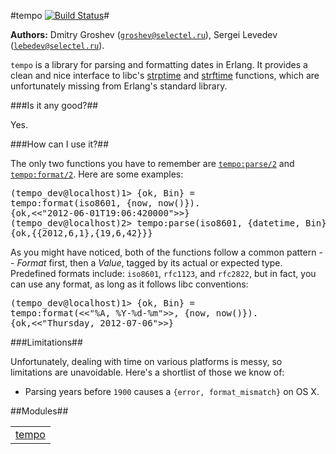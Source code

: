 

#tempo [![Build Status](https://secure.travis-ci.org/selectel/tempo.png)](http://travis-ci.org/selectel/tempo)#


__Authors:__ Dmitry Groshev ([`groshev@selectel.ru`](mailto:groshev@selectel.ru)), Sergei Levedev ([`lebedev@selectel.ru`](mailto:lebedev@selectel.ru)).


`tempo` is a library for parsing and formatting dates in
Erlang. It provides a clean and nice interface to libc's
[strptime](http://linux.die.net/man/3/strptime) and
[strftime](http://linux.die.net/man/3/strftime) functions,
which are unfortunately missing from Erlang's standard library.

###<a name="Is_it_any_good?">Is it any good?</a>##



Yes.

###<a name="How_can_I_use_it?">How can I use it?</a>##


The only two functions you have to remember are [`tempo:parse/2`](https://github.com/selectel/tempo/blob/master/doc/tempo.md#parse-2)
and [`tempo:format/2`](https://github.com/selectel/tempo/blob/master/doc/tempo.md#format-2). Here are some examples:<pre>(tempo_dev@localhost)1> {ok, Bin} = tempo:format(iso8601, {now, now()}).
{ok,<<"2012-06-01T19:06:420000">>}
(tempo_dev@localhost)2> tempo:parse(iso8601, {datetime, Bin}).
{ok,{{2012,6,1},{19,6,42}}}</pre>

As you might have noticed, both of the functions follow a common
pattern -- *Format* first, then a *Value*, tagged by its actual
or expected type. Predefined formats include: `iso8601`, `rfc1123`,
and `rfc2822`, but in fact, you can use any format, as long as it
follows libc conventions:<pre>(tempo_dev@localhost)1> {ok, Bin} = tempo:format(<<"%A, %Y-%d-%m">>, {now, now()}).
{ok,<<"Thursday, 2012-07-06">>}</pre>

###<a name="Limitations">Limitations</a>##


Unfortunately, dealing with time on various platforms is messy, so limitations are
unavoidable. Here's a shortlist of those we know of:

* Parsing years before `1900` causes a `{error, format_mismatch}` on OS X.


##Modules##


<table width="100%" border="0" summary="list of modules">
<tr><td><a href="https://github.com/selectel/tempo/blob/master/doc/tempo.md" class="module">tempo</a></td></tr></table>
